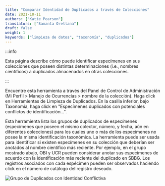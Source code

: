 ```yaml
---
title: "Comparar Identidad de Duplicados a través de Colecciones"
date: 2021-10-11
authors: ["Katie Pearson"]
translators: ["Samanta Orellana"]
draft: false
weight: 1
keywords: ["limpieza de datos", "taxonomía", "duplicados"]
---
```


:::info

Esta página describe cómo puede identificar especímenes en sus colecciones que poseen distintas determinaciones (i.e., nombres científicos) a duplicados almacenados en otras colecciones.

:::

Encuentre esta herramienta a través del Panel de Control de Administración (Mi Perfil > Manejo de Ocurrencias > nombre de la colección). Haga click en Herramientas de Limpieza de Duplicados. En la casilla inferior, bajo Taxonomía, haga click en "Especímenes duplicados con potenciales conflictos de identificación...".

Esta herramienta lista los grupos de duplicados de especímenes (especímenes que poseen el mismo colector, número, y fecha, aún en diferentes colecciones) para los cuales uno o más de los especímenes no posee la misma identificación taxonómica. La herramienta puede ser usada para identificar si existen especímenes en su colección que deberían ser anotados al nombre científico más reciente. Por ejemplo, en el grupo mostrado abajo, OBI y UCR pueden considerar anotar sus especímenes de acuerdo con la identificación más reciente del duplicado en SBBG. Los registros asociados con cada espécimen pueden ser observados haciendo click en el número de catálogo del registro deseado.

![Grupo de Duplicados con Identidad Conflictiva](/img/dupewithconflictingid.PNG)
